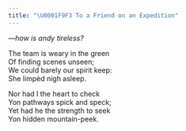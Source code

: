 ```yaml
---
title: "\U0001F9F3 To a Friend on an Expedition"
---
```


*—how is andy tireless?*

The team is weary in the green<br>
Of finding scenes unseen;<br>
We could barely our spirit keep:<br>
She limpèd nigh asleep.<br>

Nor had I the heart to check<br>
Yon pathways spick and speck;<br>
Yet had he the strength to seek<br>
Yon hidden mountain-peek.
